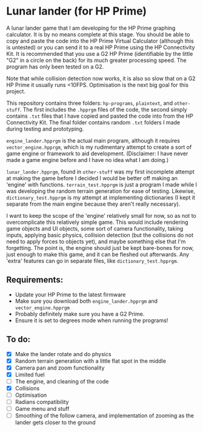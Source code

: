 # Lunar lander (for HP Prime)

A lunar lander game that I am developing for the HP Prime graphing calculator. It is by no means complete at this stage. You should be able to copy and paste the code into the HP Prime Virtual Calculator (although this is untested) or you can send it to a real HP Prime using the HP Connectivity Kit. It is recommended that you use a G2 HP Prime (identifiable by the little "G2" in a circle on the back) for its much greater processing speed. The program has only been tested on a G2.

Note that while collision detection now works, it is also so slow that on a G2 HP Prime it usually runs <10FPS. Optimisation is the next big goal for this project.

This repository contains three folders: `hp-programs`, `plaintext`, and `other-stuff`. The first includes the `.hpprgm` files of the code, the second simply contains `.txt` files that I have copied and pasted the code into from the HP Connectivity Kit. The final folder contains random `.txt` folders I made during testing and prototyping.

`engine_lander.hpprgm` is the actual main program, although it requires `vector_engine.hpprgm`, which is my rudimentary attempt to create a sort of game engine or framework to aid development.
(Disclaimer: I have never made a game engine before and I have no idea what I am doing.)

`lunar_lander.hpprgm`, found in `other-stuff` was my first incomplete attempt at making the game before I decided I would be better off making an 'engine' with functions.
`terrain_test.hpprgm` is just a program I made while I was developing the random terrain generation for ease of testing.
Likewise, `dictionary_test.hpprgm` is my attempt at implementing dictionaries (I kept it separate from the main engine because they aren't really necessary).

I want to keep the scope of the 'engine' relatively small for now, so as not to overcomplicate this relatively simple game.
This would include rendering game objects and UI objects, some sort of camera functionality, taking inputs, applying basic physics, collision detection (but the collisions do not need to apply forces to objects yet), and maybe something else that I'm forgetting.
The point is, the engine should just be kept bare-bones for now, just enough to make this game, and it can be fleshed out afterwards. Any 'extra' features can go in separate files, like `dictionary_test.hpprgm`.

## Requirements:
- Update your HP Prime to the latest firmware
- Make sure you download both `engine_lander.hpprgm` and `vector_engine.hpprgm`
- Probably definitely make sure you have a G2 Prime.
- Ensure it is set to degrees mode when running the programs!

## To do:
- [x] Make the lander rotate and do physics 
- [x] Random terrain generation with a little flat spot in the middle
- [x] Camera pan and zoom functionality
- [x] Limited fuel
- [ ] The engine, and cleaning of the code
- [x] Collisions
- [ ] Optimisation
- [ ] Radians compatibility
- [ ] Game menu and stuff
- [ ] Smoothing of the follow camera, and implementation of zooming as the lander gets closer to the ground
